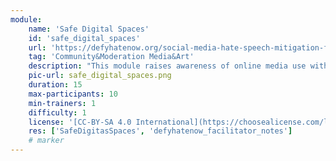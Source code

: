 ```yaml
---
module:
    name: 'Safe Digital Spaces'
    id: 'safe_digital_spaces' 
    url: 'https://defyhatenow.org/social-media-hate-speech-mitigation-field-guide-v2-cameroon/'
    tag: 'Community&Moderation Media&Art'
    description: "This module raises awareness of online media use with a focus on women."
    pic-url: safe_digital_spaces.png
    duration: 15
    max-participants: 10
    min-trainers: 1
    difficulty: 1
    license: '[CC-BY-SA 4.0 International](https://choosealicense.com/licenses/cc-by-sa-4.0/)'
    res: ['SafeDigitasSpaces', 'defyhatenow_facilitator_notes']
    # marker
---  
```

